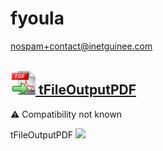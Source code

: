 # fyoula
  <nospam+contact@inetguinee.com>

## <a href='./components/tFileOutputPDF/readme.md'><img src='./components/tFileOutputPDF/logo.jpg' width='40' height='40'> tFileOutputPDF</a>
 :warning: Compatibility not known

 tFileOutputPDF
<img src='./components/tFileOutputPDF/sample.jpg'>
